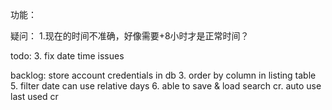 功能：

[//]: # (1.自动备份功能：每天在bak文件夹下，以日期+时间名备份一次)

[//]: # (2.批量生成功能：可以一次性按相同的输入的内容生成多台机器的序列号，并且方便复制)
[//]: # (3.管理系统的编辑功能：管理系统可以编辑已有的序列号，如删除已生成的序列号，或者添加备注，修改内容（如果太麻烦可以不做）)

[//]: # (4.汇总界面的筛选功能：如可以筛选已删除的序列号，或可按关键词筛选（如果太麻烦可以不做）)
[//]: # (5.避免被客户问候功能：避免生成能组成为三位字母英文单词的序列号，如231226BAD，当然还有类似于DSB、NMB、QSB等等。。（手动添加？）)
[//]: # (6.管理系统手动添加序列号：在管理界面可以手动添加指定序列号（偶尔网络抽风的情况下，自己会瞎编一个，后续补充进这个系统里）)

疑问：
1.现在的时间不准确，好像需要+8小时才是正常时间？


todo:
3. fix date time issues




backlog:
store account credentials in db
3. order by column in listing table
5. filter date can use relative days
6. able to save & load search cr. auto use last used cr
